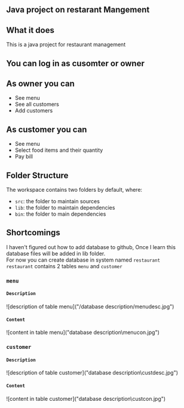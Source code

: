 ## Java project on restarant Mangement

## What it does
This is a java project for restaurant management <br>

## You can log in as cusomter or owner 

## As owner you can
- See menu
- See all customers
- Add customers
## As customer you can
- See menu
- Select food items and their quantity
- Pay bill
 

## Folder Structure

The workspace contains two folders by default, where:

- `src`: the folder to maintain sources
- `lib`: the folder to maintain dependencies
- `bin`: the folder to main dependencies

## Shortcomings 
I haven't figured out how to add database to github,
Once I learn this database files will be added in lib folder. <br>
For now you can create database in system named `restaurant` <br>
`restaurant` contains 2 tables `menu` and `customer`

### `menu`
#### `Description`
![description of table menu]("/database description/menudesc.jpg")

#### `Content`
![content in table menu]("database description\menucon.jpg")

### `customer`
#### `Description`
![description of table customer]("database description\custdesc.jpg")

#### `Content`
![content in table customer]("database description\custcon.jpg")


